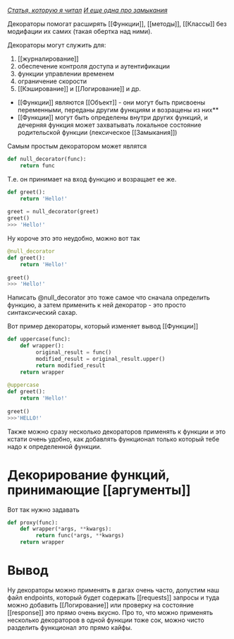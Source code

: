 [_Статья, которую я читал_](https://habr.com/ru/companies/otus/articles/727590/)
[_И еще одна про замыкания_](https://ru.hexlet.io/courses/python-functions/lessons/closures/theory_unit)

Декораторы помогат расширять [[Функции]], [[методы]], [[Классы]] без модифации их самих (такая обертка над ними).

Декораторы могут служить для:

1. [[журналирование]]
2. обеспечение контроля доступа и аутентификации
3. функции управлении временем
4. ограничение скорости
5. [[Кэширование]] и [[Логирование]] и др.

- [[Функции]] являются [[Объект]] - они могут быть присвоены переменными, переданы другим функциям и возращены из них**
- [[Функции]] могут быть определены внутри других функций, и дечерняя функция может захватывать локальное состояние родительской функции (лексическое [[Замыкания]])

Самым простым декоратором может являтся
```python
def null_decorator(func):
	return func
```
Т.е. он принимает на вход функцию и возращает ее же.
```python
def greet():
	return 'Hello!'
	
greet = null_decorator(greet)
greet()
>>> 'Hello!'
```
Ну короче это это неудобно, можно вот так
```python
@null_decorator
def greet():
	return 'Hello!'
	
greet()
>>> 'Hello!'
```

Написать @null_decorator это тоже самое что сначала определить функцию, а затем применить к ней декоратор - это просто синтаксический сахар.

Вот пример декораторы, который изменяет вывод [[Функции]]

```python
def uppercase(func):
	def wrapper():
		 original_result = func()
		 modified_result = original_result.upper()
		 return modified_result
	return wrapper
	
@uppercase
def greet():
	return 'Hello!'
	
greet()
>>>'HELLO!'
```
Также можно сразу несколько декораторов применять к функции и это кстати очень удобно, как добавлять функционал только который тебе надо к определенной функции.

# Декорирование функций, принимающие [[аргументы]]
Вот так нужно задавать
```python
def proxy(func):
	def wrapper(*args, **kwargs):
		 return func(*args, **kwargs)
	return wrapper
```

# Вывод
Ну декораторы можно применять в дагах очень часто, допустим наш файл endpoints, который будет содержать [[requests]] запросы и туда можно добавить [[Логирование]] или проверку на состояние [[response]] это прямо очень вкусно. Про то, что можно применять несколько декораторов в одной функции тоже сок, можно чисто разделить функционал это прямо кайфы.